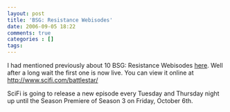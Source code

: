 ```yaml
---
layout: post
title: 'BSG: Resistance Webisodes'
date: 2006-09-05 18:22
comments: true
categories : []
tags:
---
```

I had mentioned previously about 10 BSG: Resistance Webisodes <a href="http://fusion94.org/blog/2006/05/26/battlestar-galactica-resistance/">here</a>. Well after a long wait the first one is now live. You can view it online at <a href="http://www.scifi.com/battlestar/">http://www.scifi.com/battlestar/</a>

SciFi is going to release a new episode every Tuesday and Thursday night up until the Season Premiere of Season 3 on Friday, October 6th.



